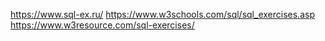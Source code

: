 https://www.sql-ex.ru/
https://www.w3schools.com/sql/sql_exercises.asp
https://www.w3resource.com/sql-exercises/